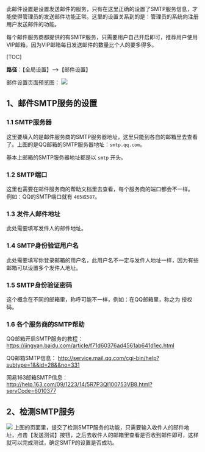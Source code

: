 此邮件设置是设置发送邮件的服务，只有在这里正确的设置了SMTP服务信息，才能使得管理员的发送邮件功能正常。这里的设置关系到的是：管理员的系统向注册用户发送邮件的功能。

每个邮件服务商都提供的有SMTP服务，只需要用户自己开启即可，推荐用户使用VIP邮箱，因为VIP邮箱每日发送邮件的数量比个人的要多得多。


[TOC]

**路径**：【全局设置】-->【邮件设置】

邮件设置页面预览图：
![](http://docfiles.baibaoyun.com/FsabqkjKU54w-zJbLZfPNFyPb6ey)



## 1、邮件SMTP服务的设置

### 1.1 SMTP服务器
这里要填入的是邮件服务商的SMTP服务器地址，这里只能到各自的邮箱里去查看了。上图的是QQ邮箱的SMTP服务器地址：`smtp.qq.com`。

基本上邮箱的SMTP服务器地址都是以 `smtp` 开头。

### 1.2 SMTP端口
这里也需要在邮件服务商的帮助文档里去查看，每个服务商的端口都会不一样。
例如：QQ的SMTP端口就有 `465或587`。

### 1.3 发件人邮件地址
此处需要填写发件人的邮件地址。

### 1.4 SMTP身份验证用户名
此处需要填写你登录邮箱的用户名，此用户名不一定与发件人地址一样，因为有些邮箱可以设置多个发件人地址。

### 1.5 SMTP身份验证密码
这个概念在不同的邮箱里，称呼可能不一样，例如：在QQ邮箱里，称之为 授权码。

### 1.6 各个服务商的SMTP帮助

QQ邮箱开启SMTP服务的教程：https://jingyan.baidu.com/article/f71d60376ad4561ab641d1ec.html 

QQ邮箱SMTP信息： http://service.mail.qq.com/cgi-bin/help?subtype=1&&id=28&&no=331

网易163邮箱SMTP信息： http://help.163.com/09/1223/14/5R7P3QI100753VB8.html?servCode=6010377


## 2、检测SMTP服务
![](http://docfiles.baibaoyun.com/Fn6aHHRTcQplDeNeZKxaztqWCvJh)
上图的页面里，提交了检测SMTP服务的功能，只需要输入收件人的邮件地址，点击【发送测试】按钮，之后去收件人的邮箱里查看是否收到邮件即可，这样就可以完成测试，确定SMTP的设置是否成功。




